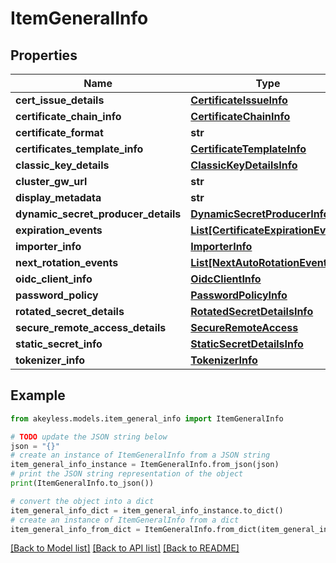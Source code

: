 # ItemGeneralInfo


## Properties

Name | Type | Description | Notes
------------ | ------------- | ------------- | -------------
**cert_issue_details** | [**CertificateIssueInfo**](CertificateIssueInfo.md) |  | [optional] 
**certificate_chain_info** | [**CertificateChainInfo**](CertificateChainInfo.md) |  | [optional] 
**certificate_format** | **str** |  | [optional] 
**certificates_template_info** | [**CertificateTemplateInfo**](CertificateTemplateInfo.md) |  | [optional] 
**classic_key_details** | [**ClassicKeyDetailsInfo**](ClassicKeyDetailsInfo.md) |  | [optional] 
**cluster_gw_url** | **str** |  | [optional] 
**display_metadata** | **str** |  | [optional] 
**dynamic_secret_producer_details** | [**DynamicSecretProducerInfo**](DynamicSecretProducerInfo.md) |  | [optional] 
**expiration_events** | [**List[CertificateExpirationEvent]**](CertificateExpirationEvent.md) |  | [optional] 
**importer_info** | [**ImporterInfo**](ImporterInfo.md) |  | [optional] 
**next_rotation_events** | [**List[NextAutoRotationEvent]**](NextAutoRotationEvent.md) |  | [optional] 
**oidc_client_info** | [**OidcClientInfo**](OidcClientInfo.md) |  | [optional] 
**password_policy** | [**PasswordPolicyInfo**](PasswordPolicyInfo.md) |  | [optional] 
**rotated_secret_details** | [**RotatedSecretDetailsInfo**](RotatedSecretDetailsInfo.md) |  | [optional] 
**secure_remote_access_details** | [**SecureRemoteAccess**](SecureRemoteAccess.md) |  | [optional] 
**static_secret_info** | [**StaticSecretDetailsInfo**](StaticSecretDetailsInfo.md) |  | [optional] 
**tokenizer_info** | [**TokenizerInfo**](TokenizerInfo.md) |  | [optional] 

## Example

```python
from akeyless.models.item_general_info import ItemGeneralInfo

# TODO update the JSON string below
json = "{}"
# create an instance of ItemGeneralInfo from a JSON string
item_general_info_instance = ItemGeneralInfo.from_json(json)
# print the JSON string representation of the object
print(ItemGeneralInfo.to_json())

# convert the object into a dict
item_general_info_dict = item_general_info_instance.to_dict()
# create an instance of ItemGeneralInfo from a dict
item_general_info_from_dict = ItemGeneralInfo.from_dict(item_general_info_dict)
```
[[Back to Model list]](../README.md#documentation-for-models) [[Back to API list]](../README.md#documentation-for-api-endpoints) [[Back to README]](../README.md)


